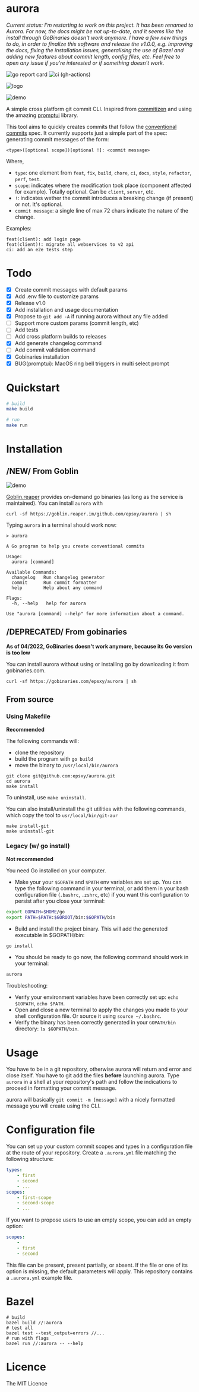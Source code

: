 # aurora

*Current status: I'm restarting to work on this project. It has been renamed to Aurora. For now, the docs might be not up-to-date, and it seems like the install through GoBinaries doesn't work anymore. I have a few new things to do, in order to finalize this software and release the v1.0.0, e.g. improving the docs, fixing the installation issues, generalising the use of Bazel and adding new features about commit length, config files, etc. Feel free to open any issue if you're interested or if something doesn't work.*

![go report card](https://goreportcard.com/badge/github.com/epsxy/aurora)
![ci (gh-actions)](https://github.com/epsxy/aurora/actions/workflows/go.yml/badge.svg)

![logo](logo.png)

![demo](docs/static/img/gif/commit.gif)

A simple cross platform git commit CLI. Inspired from [commitizen](https://github.com/commitizen/cz-cli) and using the amazing [promptui](https://github.com/manifoldco/promptui) library.

This tool aims to quickly creates commits that follow the [conventional commits](https://www.conventionalcommits.org) spec. It currently supports just a simple part of the spec: generating commit messages of the form:

`<type>([optional scope])[optional !]: <commit message>`

Where,

- `type`: one element from `feat`, `fix`, `build`, `chore`, `ci`, `docs`, `style`, `refactor`, `perf`, `test`.
- `scope`: indicates where the modification took place (component affected for example). Totally optional. Can be `client`, `server`, etc.
- `!`: indicates wether the commit introduces a breaking change (if present) or not. It's optional.
- `commit message`: a single line of max 72 chars indicate the nature of the change.

Examples:

```
feat(client): add login page
feat(client)!: migrate all webservices to v2 api
ci: add an e2e tests step
```

# Todo

- [x] Create commit messages with default params
- [x] Add .env file to customize params
- [x] Release v1.0
- [x] Add installation and usage documentation
- [x] Propose to `git add -A` if running aurora without any file added
- [ ] Support more custom params (commit length, etc)
- [ ] Add tests
- [ ] Add cross platform builds to releases
- [x] Add generate changelog command
- [ ] Add commit validation command
- [x] Gobinaries installation
- [x] BUG(promptui): MacOS ring bell triggers in multi select prompt

# Quickstart

```bash
# build
make build

# run
make run
```

# Installation

## /NEW/ From Goblin

![demo](docs/static/img/gif/install.gif)

[Goblin.reaper](https://goblin.reaper.im/#intro) provides on-demand go binaries (as long as the service is maintained). You can install `aurora` with

 ```
curl -sf https://goblin.reaper.im/github.com/epsxy/aurora | sh
 ```

 Typing `aurora` in a terminal should work now:

```
> aurora

A Go program to help you create conventional commits

Usage:
  aurora [command]

Available Commands:
  changelog   Run changelog generator
  commit      Run commit formatter
  help        Help about any command

Flags:
  -h, --help   help for aurora

Use "aurora [command] --help" for more information about a command.
```

## /DEPRECATED/ From gobinaries
**As of 04/2022, GoBinaries doesn't work anymore, because its Go version is too low**

You can install aurora without using or installing go by downloading it from gobinaries.com.

```
curl -sf https://gobinaries.com/epsxy/aurora | sh
```

## From source

### Using Makefile
**Recommended**

The following commands will:
- clone the repository
- build the program with `go build`
- move the binary to `/usr/local/bin/aurora`

```
git clone git@github.com:epsxy/aurora.git
cd aurora
make install
```

To uninstall, use `make uninstall`.

You can also install/uninstall the git utilities with the following commands, which copy the tool to `usr/local/bin/git-aur`

```
make install-git
make uninstall-git
```

### Legacy (w/ go install)
**Not recommended**

You need Go installed on your computer.

- Make your your `$GOPATH` and `$PATH` env variables are set up. You can type the following command in your terminal, or add them in your bash configuration file (`.bashrc`, `.zshrc`, etc) if you want this configuration to persist after you close your terminal:
```bash
export GOPATH=$HOME/go
export PATH=$PATH:$GOROOT/bin:$GOPATH/bin
```
- Build and install the project binary. This will add the generated executable in $GOPATH/bin:
```bash
go install
```

- You should be ready to go now, the following command should work in your terminal:
```bash
aurora
```

Troubleshooting:
- Verify your environment variables have been correctly set up: `echo $GOPATH`, `echo $PATH`.
- Open and close a new terminal to apply the changes you made to your shell configuration file. Or source it using `source ~/.bashrc`.
- Verify the binary has been correctly generated in your `GOPATH/bin` directory: `ls $GOPATH/bin`.

# Usage

You have to be in a git repository, otherwise aurora will return and error and close itself. You have to git add the files **before** launching aurora. Type `aurora` in a shell at your repository's path and follow the indications to proceed in formatting your commit message.

aurora will basically `git commit -m [message]` with a nicely formatted message you will create using the CLI.

# Configuration file

You can set up your custom commit scopes and types in a configuration file at the route of your repository. Create a `.aurora.yml` file matching the following structure:

```yaml
types:
    - first
    - second
    - ...
scopes:
    - first-scope
    - second-scope
    - ...
```

If you want to propose users to use an empty scope, you can add an empty option:

```yaml
scopes:
    - 
    - first
    - second
```

This file can be present, present partially, or absent. If the file or one of its option is missing, the default parameters will apply. This repository contains a `.aurora.yml` example file.

# Bazel

```
# build
bazel build //:aurora
# test all
bazel test --test_output=errors //...
# run with flags
bazel run //:aurora -- --help
```

# Licence

The MIT Licence